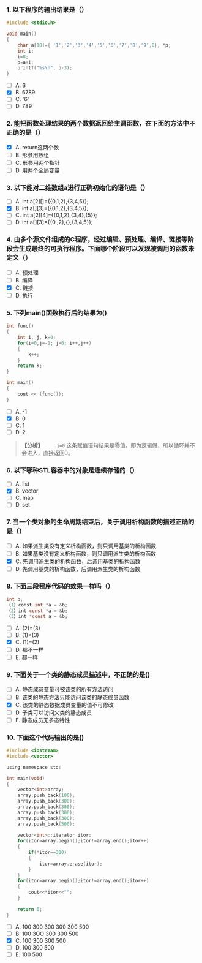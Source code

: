 ### 1. 以下程序的输出结果是（）
```c
#include <stdio.h> 

void main()
{
	char a[10]={ '1','2','3','4','5','6','7','8','9',0}, *p;
	int i;
	i=8;
	p=a+i;
	printf("%s\n", p-3);
}
```

- [ ] A. 6
- [x] B. 6789
- [ ] C. '6'
- [ ] D. 789

### 2. 能把函数处理结果的两个数据返回给主调函数，在下面的方法中不正确的是（）
- [x] A. return这两个数
- [ ] B. 形参用数组
- [ ] C. 形参用两个指针
- [ ] D. 用两个全局变量

### 3. 以下能对二维数组a进行正确初始化的语句是（）
- [ ] A. int a[2][]={{0,1,2},{3,4,5}};
- [x] B. int a[][3]={{0,1,2},{3,4,5}};
- [ ] C. int a[2][4]={{0,1,2},{3,4},{5}};
- [ ] D. int a[][3]={{0,,2},{},{3,4,5}};

### 4. 由多个源文件组成的C程序，经过编辑、预处理、编译、链接等阶段会生成最终的可执行程序。下面哪个阶段可以发现被调用的函数未定义（）
- [ ] A. 预处理
- [ ] B. 编译
- [x] C. 链接
- [ ] D. 执行

### 5. 下列main()函数执行后的结果为()
```c
int func()
{
	int i, j, k=0;
	for(i=0,j=-1; j=0; i++,j++)
	{
		k++;
	}
	return k;
}

int main()
{
	cout << (func());
}
```

- [ ] A. -1
- [x] B. 0
- [ ] C. 1
- [ ] D. 2

> **【分析】**
> &#160; &#160; &#160; &#160; `j=0` 这条赋值语句结果是零值，即为逻辑假，所以循环并不会进入，直接返回0。

### 6. 以下哪种STL容器中的对象是连续存储的（）
- [ ] A. list
- [x] B. vector
- [ ] C. map
- [ ] D. set

### 7. 当一个类对象的生命周期结束后，关于调用析构函数的描述正确的是（）
- [ ] A. 如果派生类没有定义析构函数，则只调用基类的析构函数
- [ ] B. 如果基类没有定义析构函数，则只调用派生类的析构函数
- [x] C. 先调用派生类的析构函数，后调用基类的析构函数
- [ ] D. 先调用基类的析构函数，后调用派生类的析构函数

### 8. 下面三段程序代码的效果一样吗（）
```c
int b;
（1）const int *a = &b;
（2）int const *a = &b;
（3）int *const a = &b;
```

- [ ] A. (2)=(3)
- [ ] B. (1)=(3)
- [x] C. (1)=(2)
- [ ] D. 都不一样
- [ ] E. 都一样

### 9. 下面关于一个类的静态成员描述中，不正确的是()
- [ ] A. 静态成员变量可被该类的所有方法访问
- [ ] B. 该类的静态方法只能访问该类的静态成员函数
- [x] C. 该类的静态数据成员变量的值不可修改
- [ ] D. 子类可以访问父类的静态成员
- [ ] E. 静态成员无多态特性

### 10. 下面这个代码输出的是()
```c
#include <iostream>
#include <vector>

using namespace std;

int main(void)
{
	vector<int>array;
	array.push_back(100);
	array.push_back(300);
	array.push_back(300);
	array.push_back(300);
	array.push_back(300);
	array.push_back(500);
	
	vector<int>::iterator itor;
	for(itor=array.begin();itor!=array.end();itor++)
	{
		if(*itor==300)
		{
			itor=array.erase(itor);
		}
	}
	for(itor=array.begin();itor!=array.end();itor++)
	{
		cout<<*itor<<"";
	}
	
	return 0;
}
```

- [ ] A. 100 300 300 300 300 500
- [ ] B. 100 3OO 300 300 500
- [x] C. 100 300 300 500
- [ ] D. 100 300 500
- [ ] E. 100 500
